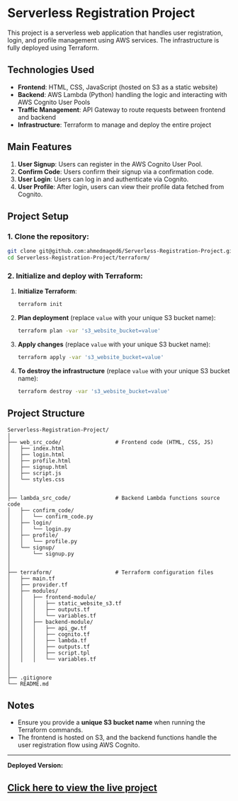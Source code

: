 # Serverless Registration Project

This project is a serverless web application that handles user registration, login, and profile management using AWS services. The infrastructure is fully deployed using Terraform.

## Technologies Used
- **Frontend**: HTML, CSS, JavaScript (hosted on S3 as a static website)
- **Backend**: AWS Lambda (Python) handling the logic and interacting with AWS Cognito User Pools
- **Traffic Management**: API Gateway to route requests between frontend and backend
- **Infrastructure**: Terraform to manage and deploy the entire project

## Main Features
1. **User Signup**: Users can register in the AWS Cognito User Pool.
2. **Confirm Code**: Users confirm their signup via a confirmation code.
3. **User Login**: Users can log in and authenticate via Cognito.
4. **User Profile**: After login, users can view their profile data fetched from Cognito.

## Project Setup

### 1. Clone the repository:
```bash
git clone git@github.com:ahmedmaged6/Serverless-Registration-Project.git
cd Serverless-Registration-Project/terraform/
```

### 2. Initialize and deploy with Terraform:
1. **Initialize Terraform**:
    ```bash
    terraform init
    ```
2. **Plan deployment** (replace `value` with your unique S3 bucket name):
    ```bash
    terraform plan -var 's3_website_bucket=value'
    ```
3. **Apply changes** (replace `value` with your unique S3 bucket name):
    ```bash
    terraform apply -var 's3_website_bucket=value'
    ```
4. **To destroy the infrastructure** (replace `value` with your unique S3 bucket name):
    ```bash
    terraform destroy -var 's3_website_bucket=value'
    ```

## Project Structure
```
Serverless-Registration-Project/
│
├── web_src_code/                 # Frontend code (HTML, CSS, JS)
│   ├── index.html
│   ├── login.html
│   ├── profile.html
│   ├── signup.html
│   ├── script.js
│   └── styles.css
│
│
├── lambda_src_code/              # Backend Lambda functions source code 
│   ├── confirm_code/
│   │   └── confirm_code.py
│   ├── login/
│   │   └── login.py
│   ├── profile/
│   │   └── profile.py
│   └── signup/
│       └── signup.py
│       
│
├── terraform/                    # Terraform configuration files
│   ├── main.tf
│   ├── provider.tf
│   ├── modules/
│   │   ├── frontend-module/
│   │   │   ├── static_website_s3.tf
│   │   │   ├── outputs.tf
│   │   │   └── variables.tf
│   │   ├── backend-module/
│   │   │   ├── api_gw.tf
│   │   │   ├── cognito.tf
│   │   │   ├── lambda.tf
│   │   │   ├── outputs.tf
│   │   │   ├── script.tpl
│   │   │   └── variables.tf
│
│
├── .gitignore
└── README.md

```

## Notes
- Ensure you provide a **unique S3 bucket name** when running the Terraform commands.
- The frontend is hosted on S3, and the backend functions handle the user registration flow using AWS Cognito.

--- 
**Deployed Version:**  

[Click here to view the live project](https://inshalah-tzbot.s3.amazonaws.com/index.html)  
--- 

